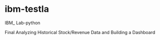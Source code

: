 # ibm-testla
IBM_ Lab-python

Final Analyzing Historical Stock/Revenue Data and Building a Dashboard
